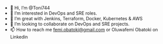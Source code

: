 - 👋 Hi, I’m @Toni744
- 👀 I’m interested in DevOps and SRE roles.
- 🌱 I’m great with Jenkins, Terraform, Docker, Kubernetes & AWS
- 💞️ I’m looking to collaborate on DevOps and SRE projects.
- 📫 How to reach me femi.obatoki@gmail.com or Oluwafemi Obatoki on Linkedin

<!---
Toni744/Toni744 is a ✨ special ✨ repository because its `README.md` (this file) appears on your GitHub profile.
You can click the Preview link to take a look at your changes.
--->
